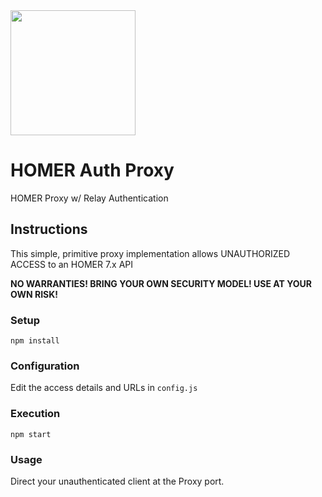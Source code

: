 <img src="https://user-images.githubusercontent.com/1423657/39084356-c723a81e-4574-11e8-963c-d11717789fa3.png" width=200>

# HOMER Auth Proxy
HOMER Proxy w/ Relay Authentication


## Instructions
This simple, primitive proxy implementation allows UNAUTHORIZED ACCESS to an HOMER 7.x API

**NO WARRANTIES! BRING YOUR OWN SECURITY MODEL! USE AT YOUR OWN RISK!**  <br>

### Setup
```
npm install
```

### Configuration
Edit the access details and URLs in `config.js`

### Execution
```
npm start
```

### Usage
Direct your unauthenticated client at the Proxy port.
